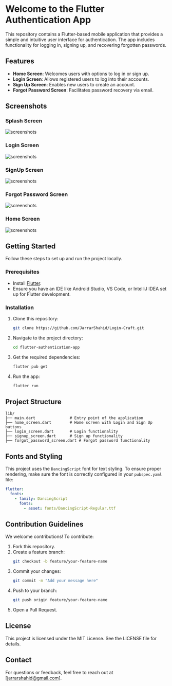 # Welcome to the Flutter Authentication App

This repository contains a Flutter-based mobile application that provides a simple and intuitive user interface for authentication. The app includes functionality for logging in, signing up, and recovering forgotten passwords.

## Features

- **Home Screen**: Welcomes users with options to log in or sign up.
- **Login Screen**: Allows registered users to log into their accounts.
- **Sign Up Screen**: Enables new users to create an account.
- **Forgot Password Screen**: Facilitates password recovery via email.

## Screenshots

### Splash Screen
![screenshots](https://github.com/JarrarShahid/Login-Craft/blob/main/Assets/images/Splash%20Screen.jpg)
### Login Screen
![screenshots](https://github.com/JarrarShahid/Login-Craft/blob/main/Assets/images/Login%20Screen.jpg)
### SignUp Screen
![screenshots](https://github.com/JarrarShahid/Login-Craft/blob/main/Assets/images/Sign%20Up%20screen.jpg)
### Forgot Password Screen
![screenshots](https://github.com/JarrarShahid/Login-Craft/blob/main/Assets/images/forgot%20password%20screen.jpg)
### Home Screen
![screenshots](https://github.com/JarrarShahid/Login-Craft/blob/main/Assets/images/Home%20Screen.jpg)

## Getting Started

Follow these steps to set up and run the project locally.

### Prerequisites

- Install [Flutter](https://flutter.dev/docs/get-started/install).
- Ensure you have an IDE like Android Studio, VS Code, or IntelliJ IDEA set up for Flutter development.

### Installation

1. Clone this repository:
   ```bash
   git clone https://github.com/JarrarShahid/Login-Craft.git
   ```

2. Navigate to the project directory:
   ```bash
   cd flutter-authentication-app
   ```

3. Get the required dependencies:
   ```bash
   flutter pub get
   ```

4. Run the app:
   ```bash
   flutter run
   ```

## Project Structure

```
lib/
├── main.dart               # Entry point of the application
├── home_screen.dart        # Home screen with Login and Sign Up buttons
├── login_screen.dart       # Login functionality
├── signup_screen.dart      # Sign up functionality
├── forgot_password_screen.dart # Forgot password functionality
```

## Fonts and Styling

This project uses the `DancingScript` font for text styling. To ensure proper rendering, make sure the font is correctly configured in your `pubspec.yaml` file:

```yaml
flutter:
  fonts:
    - family: DancingScript
      fonts:
        - asset: fonts/DancingScript-Regular.ttf
```

## Contribution Guidelines

We welcome contributions! To contribute:

1. Fork this repository.
2. Create a feature branch:
   ```bash
   git checkout -b feature/your-feature-name
   ```
3. Commit your changes:
   ```bash
   git commit -m "Add your message here"
   ```
4. Push to your branch:
   ```bash
   git push origin feature/your-feature-name
   ```
5. Open a Pull Request.

## License

This project is licensed under the MIT License. See the LICENSE file for details.

## Contact

For questions or feedback, feel free to reach out at [jarrarshahid@gmail.com].
